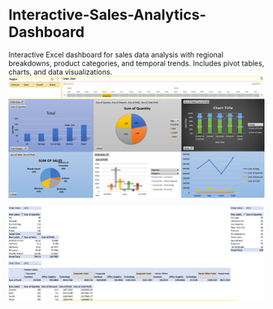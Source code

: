# Interactive-Sales-Analytics-Dashboard
Interactive Excel dashboard for sales data analysis with regional breakdowns, product categories, and temporal trends. Includes pivot tables, charts, and data visualizations.
![Sales Dashboard](https://raw.githubusercontent.com/golam74/Interactive-Sales-Analytics-Dashboard/2ea9a9f18cecce227a99ad69c7c507f5d58ae34e/Screenshot%202025-05-21%20133051.png)

![piotble](https://github.com/golam74/Interactive-Sales-Analytics-Dashboard/blob/9a061a913dae36b4fd9ed76eae92331303d3c673/Screenshot%202025-05-21%20133222.png)
